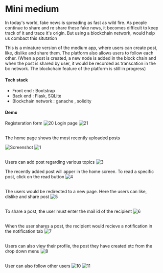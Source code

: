 # Mini medium 

In today's world, fake news is spreading as fast as wild fire. As people continue to share and re share these fake news, it becomes difficult to keep track of it and trace it's origin. But using a blockchain network, would help us combact this situtation

This is a minature version of the medium app, where users can create post, like, dislike and share them. The platform also allows users to follow each other. (When a post is created, a new node is added in the block chain and when the post is shared by user, it would be recorded as transcation in the bc network. The blockchain feature of the platform is still in progress)


#### Tech stack
- Front end : Bootstrap
- Back end : Flask, SQLite
- Blockchain network : ganache , solidity

#### Demo
Registeration form
![20](https://user-images.githubusercontent.com/43414928/82763031-31373600-9e22-11ea-9cfa-f4e225d4c533.png)
Login page
![21](https://user-images.githubusercontent.com/43414928/82763043-4318d900-9e22-11ea-9a3b-ceb26e1cb3dd.png)

<br/>
The home page shows the most recently uploaded posts

![Screenshot](https://user-images.githubusercontent.com/43414928/82762940-9cccd380-9e21-11ea-8331-0f2235ec1f31.png)
![1](https://user-images.githubusercontent.com/43414928/82763104-cb977980-9e22-11ea-9ba4-ac3160d12fb1.png)

<br/> Users can add post regarding various topics
![3](https://user-images.githubusercontent.com/43414928/82762944-9dfe0080-9e21-11ea-8fcc-e9defa28684e.png)

The recently added post will apper in the home screen. To read a specific post, click on the read button
![4](https://user-images.githubusercontent.com/43414928/82762945-9f2f2d80-9e21-11ea-8a72-fdd48aec2d26.png)

<br/> The users would be redirected to a new page. Here the users can like, dislike and share post
![5](https://user-images.githubusercontent.com/43414928/82762947-a0605a80-9e21-11ea-87cc-0368ac79a2ee.png)

<br/> To share a post, the user must enter the mail id of the recipient
![6](https://user-images.githubusercontent.com/43414928/82762948-a22a1e00-9e21-11ea-824d-2c4f9f2dec7d.png)

<br/> When the user shares a post, the recipient would recieve a notification in the notification tab
![7](https://user-images.githubusercontent.com/43414928/82762956-a9e9c280-9e21-11ea-892b-9706f2205225.png)

<br/> Users can also view their profile, the post they have created etc from the drop down menu
![8](https://user-images.githubusercontent.com/43414928/82762958-ace4b300-9e21-11ea-82a0-1dd6ca8352fc.png)

<br/> User can also follow other users
![10](https://user-images.githubusercontent.com/43414928/82762949-a35b4b00-9e21-11ea-85a1-0000af0a0b60.png)
![11](https://user-images.githubusercontent.com/43414928/82762963-b1a96700-9e21-11ea-945e-7c5d01b9d3af.png)

